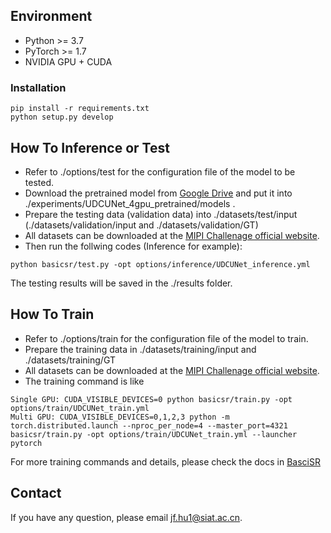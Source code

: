 ## Environment
- Python >= 3.7
- PyTorch >= 1.7 
- NVIDIA GPU + CUDA

### Installation
```
pip install -r requirements.txt
python setup.py develop
```
## How To Inference or Test
- Refer to ./options/test for the configuration file of the model to be tested.  
- Download the pretrained model from [Google Drive](https://drive.google.com/file/d/1cslBiWi1UY33pvhvFLjsb6baTP9z1Pud/view?usp=sharing) and put it into ./experiments/UDCUNet_4gpu_pretrained/models .
- Prepare the testing data (validation data) into ./datasets/test/input (./datasets/validation/input and ./datasets/validation/GT)
- All datasets can be downloaded at the [MIPI Challenage official website](https://codalab.lisn.upsaclay.fr/competitions/4874#participate).
- Then run the follwing codes (Inference for example):  

```
python basicsr/test.py -opt options/inference/UDCUNet_inference.yml
```
The testing results will be saved in the ./results folder.

## How To Train
- Refer to ./options/train for the configuration file of the model to train.  
- Prepare the training data in ./datasets/training/input and ./datasets/training/GT 
- All datasets can be downloaded at the [MIPI Challenage official website](https://codalab.lisn.upsaclay.fr/competitions/4874#participate).
- The training command is like  
```
Single GPU: CUDA_VISIBLE_DEVICES=0 python basicsr/train.py -opt options/train/UDCUNet_train.yml
Multi GPU: CUDA_VISIBLE_DEVICES=0,1,2,3 python -m torch.distributed.launch --nproc_per_node=4 --master_port=4321 basicsr/train.py -opt options/train/UDCUNet_train.yml --launcher pytorch
```
For more training commands and details, please check the docs in [BasciSR](https://github.com/XPixelGroup/BasicSR)  

## Contact
If you have any question, please email jf.hu1@siat.ac.cn.
